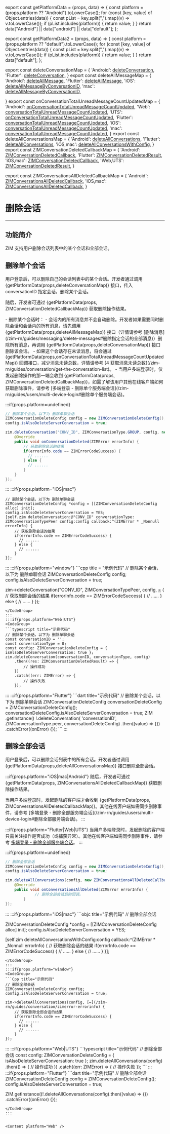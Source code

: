 export const getPlatformData = (props, data) => {
    const platform = (props.platform ?? "Android").toLowerCase();
    for (const [key, value] of Object.entries(data)) {
        const pList = key.split(",").map((v) => v.toLowerCase());
        if (pList.includes(platform)) {
            return value;
        }
    }
    return data["Android"] || data["android"] || data["default"];
};

export const getPlatformData2 = (props, data) => {
    const platform = (props.platform ?? "default").toLowerCase();
    for (const [key, value] of Object.entries(data)) {
        const pList = key.split(",").map((v) => v.toLowerCase());
        if (pList.includes(platform)) {
            return value;
        }
    }
    return data["default"];
};

export const deleteConversationMap = {
  'Android': <a href="@deleteConversation" target='_blank'>deleteConversation</a>,
  'Flutter': <a href="https://pub.dev/documentation/zego_zim/latest/zego_zim/ZIM/deleteConversation.html" target='_blank'>deleteConversation</a>,
}
export const deleteAllMessageMap = {
  'Android': <a href="@deleteAllMessage" target='_blank'>deleteAllMessage</a>,
  'Flutter': <a href="https://pub.dev/documentation/zego_zim/latest/zego_zim/ZIM/deleteAllMessage.html" target='_blank'>deleteAllMessage</a>,
  'iOS': <a href="https://doc-zh.zego.im/article/api?doc=zim_API~objective-c_ios~protocol~ZIM#delete-all-message-by-conversation-id-conversation-id-conversation-type-config-callback" target='_blank'>deleteAllMessageByConversationID</a>,
  'mac': <a href="https://doc-zh.zego.im/article/api?doc=zim_API~objective-c_macos~protocol~ZIM#delete-all-message-by-conversation-id-conversation-id-conversation-type-config-callback" target='_blank'>deleteAllMessageByConversationID</a>,

}
export const onConversationTotalUnreadMessageCountUpdatedMap = {
  'Android': <a href="@onConversationTotalUnreadMessageCountUpdated" target='_blank'>onConversationTotalUnreadMessageCountUpdated</a>,
  'Web': <a href="@conversationTotalUnreadMessageCountUpdated" target='_blank'>conversationTotalUnreadMessageCountUpdated</a>,
  'UTS': <a href="@conversationTotalUnreadMessageCountUpdated" target='_blank'>onConversationTotalUnreadMessageCountUpdated</a>,
  'Flutter': <a href="https://pub.dev/documentation/zego_zim/latest/zego_zim/ZIMEventHandler/onConversationTotalUnreadMessageCountUpdated.html" target='_blank'>conversationTotalUnreadMessageCountUpdated</a>,
  'iOS': <a href="https://doc-zh.zego.im/article/api?doc=zim_API~objective-c_ios~protocol~ZIMEventHandler#zim-conversation-total-unread-message-count-updated" target='_blank'>conversationTotalUnreadMessageCountUpdated</a>,
  'mac': <a href="https://doc-zh.zego.im/article/api?doc=zim_API~objective-c_macos~protocol~ZIMEventHandler#zim-conversation-total-unread-message-count-updated" target='_blank'>conversationTotalUnreadMessageCountUpdated</a>,
}
export const deleteAllConversationsMap = {
  'Android': <a href="@deleteAllConversations" target='_blank'>deleteAllConversations</a>,
  'Flutter': <a href="https://pub.dev/documentation/zego_zim/latest/zego_zim/ZIM/deleteAllConversations.html" target='_blank'>deleteAllConversations</a>,
  'iOS,mac': <a href="@deleteAllConversationsWithConfig" target='_blank'>deleteAllConversationsWithConfig</a>,
}
export const ZIMConversationDeletedCallbackMap = {
  'Android': <a href="@-ZIMConversationDeletedCallback" target='_blank'>ZIMConversationDeletedCallback</a>,
  'Flutter': <a href="https://pub.dev/documentation/zego_zim/latest/zego_zim/ZIM/deleteConversation.htmlhttps://pub.dev/documentation/zego_zim/latest/zego_zim/ZIM/deleteConversation.html" target='_blank'>ZIMConversationDeletedResult</a>,
  'iOS,mac': <a href="@ZIMConversationDeletedCallback" target='_blank'>ZIMConversationDeletedCallback</a>,
  'Web,UTS': <a href="@-ZIMConversationDeletedResult">ZIMConversationDeletedResult</a>,
}

export const ZIMConversationsAllDeletedCallbackMap = {
  'Android': <a href="@-ZIMConversationsAllDeletedCallback" target='_blank'>ZIMConversationsAllDeletedCallback</a>,
  'iOS,mac': <a href="@ZIMConversationsAllDeletedCallback" target='_blank'>ZIMConversationsAllDeletedCallback</a>,
}

# 删除会话

- - -

## 功能简介

ZIM 支持用户删除会话列表中的某个会话和全部会话。

## 删除单个会话

用户登录后，可以删除自己的会话列表中的某个会话。开发者通过调用 {getPlatformData(props,deleteConversationMap)} 接口，传入 conversationID 指定会话，删除某个会话。

随后，开发者可通过 {getPlatformData(props, ZIMConversationDeletedCallbackMap)} 获取删除操作结果。

<Note title="说明">
- 删除某个会话时：
  - 会话内的所有消息并不会自动删除。开发者如果需要同时删除会话和会话内的所有消息，请先调用 {getPlatformData(props,deleteAllMessageMap)} 接口（详情请参考 [删除消息](/zim-rn/guides/messaging/delete-messages#删除指定会话的全部消息)）删除所有消息，再调用 {getPlatformData(props,deleteConversationMap)} 接口删除该会话。
  - 如果这个会话存在未读消息，将会通过 {getPlatformData(props,onConversationTotalUnreadMessageCountUpdatedMap)} 回调接口，减少消息未读总数，详情请参考 [4 获取消息未读总数](/zim-rn/guides/conversation/get-the-conversation-list)。
- 当用户多端登录时，仅发起删除操作的那一端会收到 {getPlatformData(props, ZIMConversationDeletedCallbackMap)}，如需了解该用户其他在线客户端如何获取删除事件，请参考 [多端登录 - 删除单个服务端会话](/zim-rn/guides/users/multi-device-login#删除单个服务端会话)。
</Note>

:::if{props.platform=undefined}
<CodeGroup>
```java title="示例代码"
// 删除某个会话，以下为 删除单聊会话
ZIMConversationDeleteConfig config = new ZIMConversationDeleteConfig();
config.isAlsoDeleteServerConversation = true;

zim.deleteConversation("CONV_ID", ZIMConversationType.GROUP, config, new ZIMConversationDeletedCallback() {
    @Override
    public void onConversationDeleted(ZIMError errorInfo) {
        // 获取删除会话的结果
        if(errorInfo.code == ZIMErrorCodeSuccess) {
          // ......
        } else {
          // ......
        }            
    }
});
```
</CodeGroup>

:::
:::if{props.platform="iOS|mac"}
<CodeGroup>
```objc title="示例代码"
// 删除某个会话，以下为 删除单聊会话
ZIMConversationDeleteConfig *config = [[ZIMConversationDeleteConfig alloc] init];
config.isAlsoDeleteServerConversation = YES;
[self.zim deleteConversation:@"CONV_ID" conversationType: ZIMConversationTypePeer config:config callback:^(ZIMError * _Nonnull errorInfo) {
    // 获取删除会话的结果
    if(errorInfo.code == ZIMErrorCodeSuccess) {
      // ......
    } else {
      // ......
    }
}];
```
</CodeGroup>
:::
:::if{props.platform="window"}
<CodeGroup>
```cpp title = "示例代码"
// 删除某个会话，以下为 删除单聊会话
ZIMConversationDeleteConfig config;
config.isAlsoDeleteServerConversation = true;

zim->deleteConversation("CONV_ID", ZIMConversationTypePeer, config, [=](/zim-rn/guides/conversation/zimerror-errorinfo) {
    // 获取删除会话的结果
    if(errorInfo.code == ZIMErrorCodeSuccess) {
      // ......
    } else {
      // ......
    }
});
```
</CodeGroup>
:::
:::if{props.platform="Web|UTS"}
<CodeGroup>
```typescript title="示例代码"
// 删除某个会话，以下为 删除单聊会话
const conversationID = '';
const conversationType = 0;
const config: ZIMConversationDeleteConfig = { isAlsoDeleteServerConversation: true };
zim.deleteConversation(conversationID, conversationType, config)
    .then((res: ZIMConversationDeletedResult) => {
        // 操作成功
    })
    .catch((err: ZIMError) => {
        // 操作失败
    });
```
</CodeGroup>
:::
:::if{props.platform="Flutter"}
<CodeGroup>
```dart title="示例代码"
// 删除某个会话，以下为 删除单聊会话
ZIMConversationDeleteConfig conversationDeleteConfig =
      ZIMConversationDeleteConfig();
conversationDeleteConfig.isAlsoDeleteServerConversation = true;
ZIM
    .getInstance()
    !.deleteConversation(
        'conversationID', ZIMConversationType.peer, conversationDeleteConfig)
    .then((value) => {})
    .catchError((onError) {});
```
</CodeGroup>
:::


## 删除全部会话

用户登录后，可以删除会话列表中的所有会话。开发者通过调用 {getPlatformData(props,deleteAllConversationsMap)} 接口删除全部会话。


:::if{props.platform="iOS|mac|Android"}
随后，开发者可通过 {getPlatformData(props, ZIMConversationsAllDeletedCallbackMap)} 获取删除操作结果。

<Note title="说明">
当用户多端登录时，发起删除的客户端才会收到 {getPlatformData(props, ZIMConversationsAllDeletedCallbackMap)}。其他在线客户端如需同步删除事件，请参考 [多端登录 - 删除全部服务端会话](/zim-rn/guides/users/multi-device-login#删除全部服务端会话)。
</Note>
:::

:::if{props.platform="Flutter|Web|UTS"}
<Note title="说明">
当用户多端登录时，发起删除的客户端只需关注操作是否成功（或捕获异常）。其他在线客户端如需同步删除事件，请参考 [多端登录 - 删除全部服务端会话](/zim-rn/guides/users/multi-device-login#删除全部服务端会话)。
</Note>
:::

:::if{props.platform=undefined}
<CodeGroup>
```java title="示例代码"
// 删除全部会话
ZIMConversationDeleteConfig config = new ZIMConversationDeleteConfig();
config.isAlsoDeleteServerConversation = true;

zim.deleteAllConversations(config, new ZIMConversationsAllDeletedCallback() {
    @Override
    public void onConversationsAllDeleted(ZIMError errorInfo) {
             // 删除全部会话后的回调。
        }
});
```
</CodeGroup>
:::
:::if{props.platform="iOS|mac"}
<CodeGroup>
```objc title="示例代码"
// 删除全部会话

ZIMConversationDeleteConfig *config = [[ZIMConversationDeleteConfig alloc] init];
config.isAlsoDeleteServerConversation = YES;

[self.zim deleteAllConversationsWithConfig:config callback:^(ZIMError * _Nonnull errorInfo) {
    // 获取删除会话的结果
    if(errorInfo.code == ZIMErrorCodeSuccess) {
      // ......
    } else {
      // ......
    }
}];
```
</CodeGroup>
:::
:::if{props.platform="window"}
<CodeGroup>
```Cpp title="示例代码"
// 删除全部会话
ZIMConversationDeleteConfig config;
config.isAlsoDeleteServerConversation = true;

zim->deleteAllConversations(config, [=](/zim-rn/guides/conversation/zimerror-errorinfo) {
    // 获取删除全部会话的结果
    if(errorInfo.code == ZIMErrorCodeSuccess) {
      // ......
    } else {
      // ......
    }
});
```
</CodeGroup>
:::
:::if{props.platform="Web|UTS"}
<CodeGroup>
```typescript title="示例代码"
// 删除全部会话
const config: ZIMConversationDeleteConfig = { isAlsoDeleteServerConversation: true };
zim.deleteAllConversations(config)
    .then(() => {
        // 操作成功
    })
    .catch((err: ZIMError) => {
        // 操作失败
    });
```
</CodeGroup>
:::
:::if{props.platform="Flutter"}
<CodeGroup>
```dart title="示例代码"
// 删除全部会话
ZIMConversationDeleteConfig config = ZIMConversationDeleteConfig();
config.isAlsoDeleteServerConversation = true;

ZIM.getInstance()!.deleteAllConversations(config).then((value) => {})
    .catchError((onError) {});
```
</CodeGroup>
:::


<Content platform="Web" />